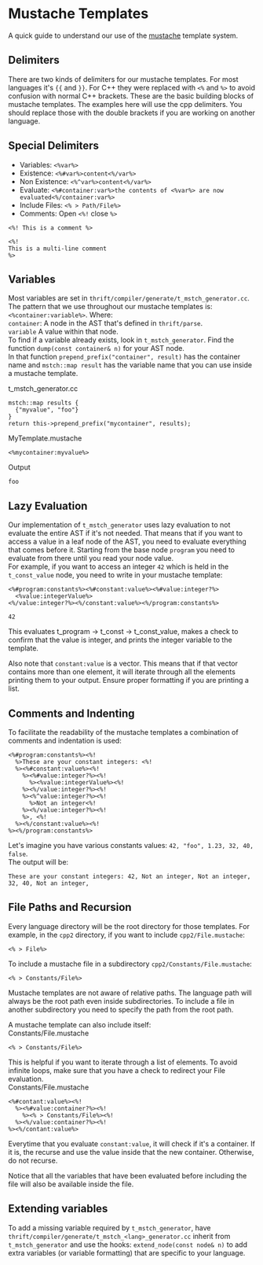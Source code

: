 # Mustache Templates

A quick guide to understand our use of the
[mustache](https://mustache.github.io/mustache.5.html) template system.

## Delimiters

There are two kinds of delimiters for our mustache templates. For most languages
it's `{{` and `}}`. For C++ they were replaced with `<%` and `%>` to avoid
confusion with normal C++ brackets. These are the basic building blocks of
mustache templates. The examples here will use the cpp delimiters. You
should replace those with the double brackets if you are working on another
language.

## Special Delimiters

* Variables: `<%var%>`
* Existence: `<%#var%>content<%/var%>`
* Non Existence: `<%^var%>content<%/var%>`
* Evaluate: `<%#container:var%>the contents of <%var%> are now evaluated<%/container:var%>`
* Include Files: `<% > Path/File%>`
* Comments: Open `<%!` close `%>`
```
<%! This is a comment %>

<%!
This is a multi-line comment
%>
```

## Variables
Most variables are set in `thrift/compiler/generate/t_mstch_generator.cc`.
The pattern that we use throughout our mustache templates is:
`<%container:variable%>`. Where:  
`container`: A node in the AST that's defined in `thrift/parse`.  
`variable` A value within that node.  
To find if a variable already exists, look in `t_mstch_generator`. Find
the function `dump(const container& n)` for your AST node.  
In that function `prepend_prefix("container", result)` has the container
name and `mstch::map result` has the variable name that you can use
inside a mustache template.  

t_mstch_generator.cc
```
mstch::map results {
  {"myvalue", "foo"}
}
return this->prepend_prefix("mycontainer", results);
```

MyTemplate.mustache
```
<%mycontainer:myvalue%>
```

Output
```
foo
```

## Lazy Evaluation
Our implementation of `t_mstch_generator` uses lazy evaluation to not
evaluate the entire AST if it's not needed. That means that if
you want to access a value in a leaf node of the AST, you need to evaluate
everything that comes before it. Starting from the base node `program` you
need to evaluate from there until you read your node value.  
For example, if you want to access an integer `42` which is held in the
`t_const_value` node, you need to write in your mustache template:  

```
<%#program:constants%><%#constant:value%><%#value:integer?%>
  <%value:integerValue%>
<%/value:integer?%><%/constant:value%><%/program:constants%>
```
```
42
```
This evaluates t_program -> t_const -> t_const_value, makes a check to
confirm that the value is integer, and prints the integer variable to
the template.

Also note that `constant:value` is a vector. This means that if that
vector contains more than one element, it will iterate through all the
elements printing them to your output. Ensure proper formatting if you
are printing a list.

## Comments and Indenting
To facilitate the readability of the mustache templates a combination of
comments and indentation is used:
```
<%#program:constants%><%!
  %>These are your constant integers: <%!
  %><%#constant:value%><%!
    %><%#value:integer?%><%!
      %><%value:integerValue%><%!
    %><%/value:integer?%><%!
    %><%^value:integer?%><%!
      %>Not an integer<%!
    %><%/value:integer?%><%!
    %>, <%!
  %><%/constant:value%><%!
%><%/program:constants%>
```
Let's imagine you have various constants values:
`42, "foo", 1.23, 32, 40, false`.  
The output will be:
```
These are your constant integers: 42, Not an integer, Not an integer, 32, 40, Not an integer,
```

## File Paths and Recursion
Every language directory will be the root directory for those
templates. For example, in the `cpp2` directory, if you want to
include `cpp2/File.mustache`:
```
<% > File%>
```

To include a mustache file in a subdirectory `cpp2/Constants/File.mustache`:
```
<% > Constants/File%>
```  

Mustache templates are not aware of relative paths. The language path
will always be the root path even inside subdirectories. To include
a file in another subdirectory you need to specify the path from the
root path.  

A mustache template can also include itself:  
Constants/File.mustache
```
<% > Constants/File%>
```
This is helpful if you want to iterate through a list of elements. To
avoid infinite loops, make sure that you have a check to redirect your
File evaluation.  
Constants/File.mustache
```
<%#contant:value%><%!
  %><%#value:container?%><%!
    %><% > Constants/File%><%!
  %><%/value:container?%><%!
%><%/contant:value%>
```
Everytime that you evaluate `constant:value`, it will check if it's a
container. If it is, the recurse and use the value inside that
the new container. Otherwise, do not recurse.  

Notice that all the variables that have been evaluated before including
the file will also be available inside the file.

## Extending variables
To add a missing variable required by `t_mstch_generator`, have
`thrift/compiler/generate/t_mstch_<lang>_generator.cc` inherit from
`t_mstch_generator` and use the hooks: `extend_node(const node& n)` to
add extra variables (or variable formatting) that are specific to your
language.
